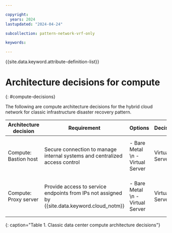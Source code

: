```yaml
---

copyright:
  years: 2024
lastupdated: "2024-04-24"

subcollection: pattern-network-vrf-only

keywords:

---
```


{{site.data.keyword.attribute-definition-list}}

# Architecture decisions for compute
{: #compute-decisions}

The following are compute architecture decisions for the hybrid cloud network for classic infrastructure disaster recovery pattern.

| Architecture decision        | Requirement                                                            | Options                                 | Decision   | Rationale                                    |
|----------------------------------|----------------------------------------------------------------------------|---------------------------------------------|----------------|--------------------------------------------------|
| Compute: Bastion host              | Secure connection to manage internal systems and centralized access control | - Bare Metal  \n - Virtual Server | Virtual Server | Flexible compute resources to meet compute needs |
| Compute: Proxy server | Provide access to service endpoints from IPs not assigned by {{site.data.keyword.cloud_notm}}                 | - Bare Metal  \n - Virtual Server | Virtual Server | Flexible compute resources to meet compute needs |
{: caption="Table 1. Classic data center compute architecture decisions"}
